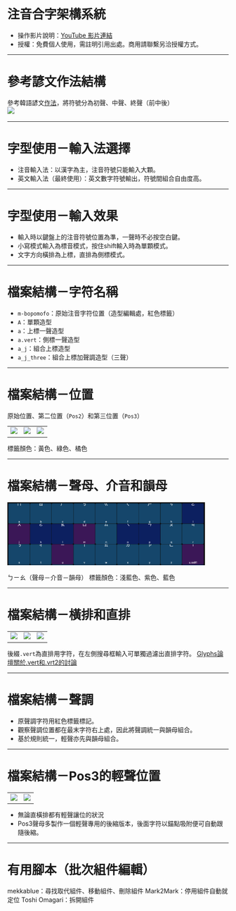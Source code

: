 # 注音合字架構系統

- 操作影片說明：[YouTube 影片連結](https://youtube.com/live/Ri-kLDvai9A?feature=share)
- 授權：免費個人使用，需註明引用出處。商用請聯繫另洽授權方式。

---

# 參考諺文作法結構

參考韓語諺文[作法](https://glyphsapp.com/learn/creating-a-hangeul-font)，將符號分為初聲、中聲、終聲（前中後）
</br>
<img src="https://cdn2.glyphsapp.com/media/pages/learn/creating-a-hangeul-font/baed15ae07-1624987025/hangul-character-1280x-q80.webp" width="450">

---

# 字型使用－輸入法選擇

- 注音輸入法：以漢字為主，注音符號只能輸入大顆。
- 英文輸入法（最終使用）：英文數字符號輸出，符號間組合自由度高。

---

# 字型使用－輸入效果

- 輸入時以鍵盤上的注音符號位置為準，一聲時不必按空白鍵。
- 小寫模式輸入為標音模式，按住shift輸入時為單顆模式。
- 文字方向橫排為上標，直排為側標模式。

---

# 檔案結構－字符名稱

- `m-bopomofo`：原始注音字符位置（造型編輯處，紅色標籤）
- `A`：單顆造型
- `a`：上標一聲造型
- `a.vert`：側標一聲造型
- `a_j`：組合上標造型
- `a_j_three`：組合上標加聲調造型（三聲）

---

# 檔案結構－位置

原始位置、第二位置（`Pos2`）和第三位置（`Pos3`）

<table width="100%">
  <tr>
  <td width="33%"><img src='https://language.moe.gov.tw/001/Upload/files/site_content/M0001/juyin/html_ch/images/023.png'></td>
  <td width="33%"><img src='https://language.moe.gov.tw/001/Upload/files/site_content/M0001/juyin/html_ch/images/024.png'></td>
  <td width="34%"><img src='https://language.moe.gov.tw/001/Upload/files/site_content/M0001/juyin/html_ch/images/025.png'></td>
  </tr>
</table>

標籤顏色：黃色、綠色、橘色

---

# 檔案結構－聲母、介音和韻母

<img src="https://github.com/yintzuyuan/Bopomo_Ligasystem/blob/master/images/ColorLabels.png" width="450">

ㄅㄧㄠ（聲母－介音－韻母）
標籤顏色：淺藍色、紫色、藍色

---

# 檔案結構－橫排和直排

<table width="100%">
  <tr>
  <td width="33%"><img src='https://language.moe.gov.tw/001/Upload/files/site_content/M0001/juyin/html_ch/images/013.png'></td>
  <td width="33%"><img src='https://language.moe.gov.tw/001/Upload/files/site_content/M0001/juyin/html_ch/images/014.png'></td>
  <td width="34%"><img src='https://language.moe.gov.tw/001/Upload/files/site_content/M0001/juyin/html_ch/images/015.png'></td>
  </tr>
</table>

後綴`.vert`為直排用字符，在左側搜尋框輸入可單獨過濾出直排字符。
[Glyphs論壇關於.vert和.vrt2的討論](https://forum.glyphsapp.com/t/position-of-the-component-in-vert-glyph/2915/1) 

---

# 檔案結構－聲調

- 原聲調字符用紅色標籤標記。
- 觀察聲調位置都在最末字符右上處，因此將聲調統一與韻母組合。
- 基於規則統一，輕聲亦先與韻母組合。

---

# 檔案結構－Pos3的輕聲位置

<table width="100%">
  <tr>
  <td width="50%"><img src='https://language.moe.gov.tw/001/Upload/files/site_content/M0001/juyin/html_ch/images/025.png'></td>
  <td width="50%"><img src='https://language.moe.gov.tw/001/Upload/files/site_content/M0001/juyin/html_ch/images/026.png'></td>
  </tr>
</table>

- 無論直橫排都有輕聲讓位的狀況
- Pos3聲母多製作一個輕聲專用的後縮版本，後面字符以錨點吸附便可自動跟隨後縮。

---

# 有用腳本（批次組件編輯）

mekkablue：尋找取代組件、移動組件、刪除組件
Mark2Mark：停用組件自動就定位
Toshi Omagari：拆開組件

